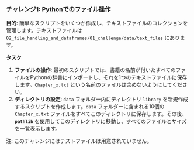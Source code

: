 ### **チャレンジ1: Pythonでのファイル操作**

**目的**: 簡単なスクリプトをいくつか作成し、テキストファイルのコレクションを管理します。テキストファイルは `02_file_handling_and_dataframes/01_challenge/data/text_files` にあります。

**タスク**

1. **ファイルの操作**: 最初のスクリプトでは、書籍の名前が付いたすべてのファイルをPythonの辞書にインポートし、それを1つのテキストファイルに保存します。`Chapter_x.txt` という名前のファイルは含めないようにしてください。 
2. **ディレクトリの設定**: `data` フォルダー内にディレクトリ `library` を新規作成するスクリプトを作成します。`data` フォルダーに含まれる10個の `Chapter_x.txt` ファイルをすべてこのディレクトリに保存します。その後、**`pathlib`** を使用してこのディレクトリに移動し、すべてのファイルとサイズを一覧表示します。

注:  このチャレンジにはテストファイルは用意されていません。

